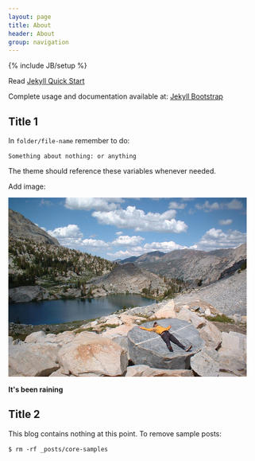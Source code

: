 ```yaml
---
layout: page
title: About
header: About
group: navigation
---
```

{% include JB/setup %}

Read [Jekyll Quick Start](http://jekyllbootstrap.com/usage/jekyll-quick-start.html)

Complete usage and documentation available at: [Jekyll Bootstrap](http://jekyllbootstrap.com)

## Title 1

In `folder/file-name` remember to do:

    Something about nothing: or anything

The theme should reference these variables whenever needed.

Add image:
<div class="image_and_caption">
  <p><img src="/images/tower_lake.jpg" alt="tower_lake" title="Tower Lake"/></p>
  <b>It's been raining</b>
</div>

## Title 2

This blog contains nothing at this point. To remove sample posts:

    $ rm -rf _posts/core-samples
